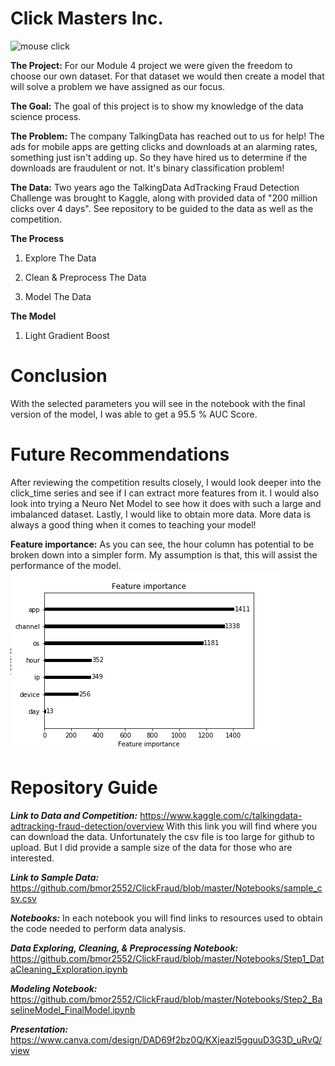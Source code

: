# Click Masters Inc.
![mouse click](https://media-public.canva.com/MADoO1Ck2Y0/1/thumbnail_large.png)

**The Project:** For our Module 4 project we were given the freedom to choose our own dataset. For that dataset we would then create a model that will solve a problem we have assigned as our focus.

**The Goal:** The goal of this project is to show my knowledge of the data science process.

**The Problem:** The company TalkingData has reached out to us for help! The ads for  mobile apps are getting clicks and downloads at an alarming rates, something just isn't adding up. So they have hired us to determine if the downloads are fraudulent or not. It's binary classification problem!


**The Data:** Two years ago the TalkingData AdTracking Fraud Detection Challenge was brought to Kaggle, along with provided data of "200 million clicks over 4 days". See repository to be guided to the data as well as the competition.   


**The Process**

1. Explore The Data 

2. Clean & Preprocess The Data

3. Model The Data

**The Model**

1. Light Gradient Boost


# Conclusion
With the selected parameters you will see in the notebook with the final version of the model, I was able to get a 95.5 % AUC Score.

# Future Recommendations 
After reviewing the competition results closely, I would look deeper into the click_time series and see if I can extract more features from it. I would also look into trying a Neuro Net Model to see how it does with such a large and imbalanced dataset. Lastly, I would like to obtain more data. More data is always a good thing when it comes to teaching your model!

**Feature importance:** As you can see, the hour column has potential to be broken down into a simpler form. My assumption is that, this will assist the performance of the model. 
![Feature importance bar graph](fi.png)

# Repository Guide 

***Link to Data and Competition:***  https://www.kaggle.com/c/talkingdata-adtracking-fraud-detection/overview
With this link you will find where you can download the data. Unfortunately the csv file is too large for github to upload. But I did provide a sample size of the data for those who are interested. 

***Link to Sample Data:*** https://github.com/bmor2552/ClickFraud/blob/master/Notebooks/sample_csv.csv

***Notebooks:*** In each notebook you will find links to resources used to obtain the code needed to perform data analysis.

***Data Exploring, Cleaning, & Preprocessing Notebook:*** https://github.com/bmor2552/ClickFraud/blob/master/Notebooks/Step1_DataCleaning_Exploration.ipynb


***Modeling Notebook:*** https://github.com/bmor2552/ClickFraud/blob/master/Notebooks/Step2_BaselineModel_FinalModel.ipynb


***Presentation:***
https://www.canva.com/design/DAD69f2bz0Q/KXjeazl5gguuD3G3D_uRvQ/view
